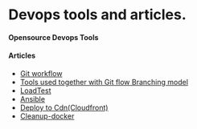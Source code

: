 Devops tools and articles.
===========================

#### Opensource Devops Tools


#### Articles

  - [Git workflow](https://github.com/team-avesta/wiki/blob/master/engineering/devops/git/GitWorkflow.md)
  - [Tools used together with Git flow Branching model](https://github.com/team-avesta/wiki/blob/master/engineering/devops/git/GitFlowTools.md)
  - [LoadTest](https://github.com/team-avesta/wiki/blob/master/engineering/devops/loadtest/README.md)
  - [Ansible](https://github.com/team-avesta/wiki/blob/master/engineering/devops/ansible/README.md)
  - [Deploy to Cdn(Cloudfront)](https://github.com/team-avesta/wiki/blob/master/engineering/devops/cdn/deployToCloudfront.md)
  - [Cleanup-docker](https://github.com/team-avesta/wiki/blob/master/engineering/devops/docker/cleanup-docker.md)

